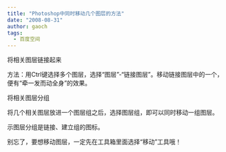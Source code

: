 ```yaml
---
title: "Photoshop中同时移动几个图层的方法"
date: "2008-08-31"
author: gaoch
tags:
  - 百度空间
---
```


将相关图层链接起来  

方法：用Ctrl键选择多个图层，选择“图层”-“链接图层”。移动链接图层中的一个，便有“牵一发而动全身”的效果。  
  
将相关图层分组  

将几个相关图层放进一个图层组之后，选择图层组，即可以同时移动一组图层。  
  

示图层分组是链接、建立组的图标。
  
别忘了，要想移动图层，一定先在工具箱里面选择“移动”工具哦！
